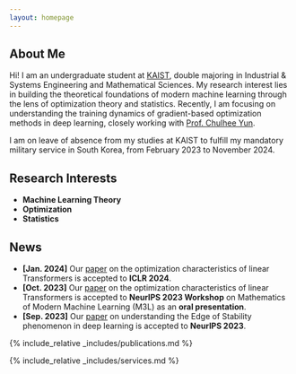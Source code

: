 ```yaml
---
layout: homepage
---
```


## About Me

Hi! I am an undergraduate student at [KAIST](https://www.kaist.ac.kr/en/), double majoring in Industrial & Systems Engineering and Mathematical Sciences. My research interest lies in building the theoretical foundations of modern machine learning through the lens of optimization theory and statistics. Recently, I am focusing on understanding the training dynamics of gradient-based optimization methods in deep learning, closely working with [Prof. Chulhee Yun](https://chulheeyun.github.io).

I am on leave of absence from my studies at KAIST to fulfill my mandatory military service in South Korea, from February 2023 to November 2024.

## Research Interests

- **Machine Learning Theory**
- **Optimization**
- **Statistics**

## News

- **[Jan. 2024]** Our [paper](https://arxiv.org/abs/2310.01082) on the optimization characteristics of linear Transformers is accepted to **ICLR 2024**.
- **[Oct. 2023]** Our [paper](https://arxiv.org/abs/2310.01082) on the optimization characteristics of linear Transformers is accepted to **NeurIPS 2023 Workshop** on Mathematics of Modern Machine Learning (M3L) as an **oral presentation**.
- **[Sep. 2023]** Our [paper](https://arxiv.org/abs/2307.04204) on understanding the Edge of Stability phenomenon in deep learning is accepted to **NeurIPS 2023**.

{% include_relative _includes/publications.md %}

{% include_relative _includes/services.md %}
